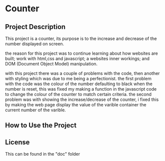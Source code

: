 # Counter

## Project Description

This project is a counter, its purpose is to the increase and decrease of the number displayed on screen.

the reason for this project was to continue learning about how websites are built; work with html,css and javascript; a websites inner workings; and DOM (Document Object Model) manipulation.

with this project there was a couple of problems with the code, then another with styling which was due to me being a perfectionist. the first problem with the code was the colour of the number defaulting to black when the number is reset, this was fixed my making a function in the javascript code to change the colour of the counter to match certain criteria. the second problem was with showing the increase/decrease of the counter, i fixed this by making the web page display the value of the varible container the current number of the varible.

## How to Use the Project

## License

This can be found in the "doc" folder
